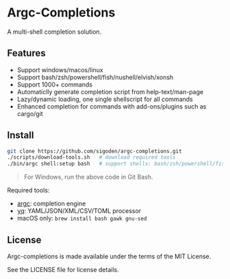 # Argc-Completions

A multi-shell completion solution.

## Features

- Support windows/macos/linux
- Support bash/zsh/powershell/fish/nushell/elvish/xonsh
- Support 1000+ commands
- Automaticlly generate completion script from help-text/man-page
- Lazy/dynamic loading, one single shellscript for all commands
- Enhanced completion for commands with add-ons/plugins such as cargo/git

## Install

```sh
git clone https://github.com/sigoden/argc-completions.git
./scripts/download-tools.sh   # download required tools
./bin/argc shell:setup bash   # support shells: bash/zsh/powershell/fish/nushell/elvish/xonsh
```

> For Windows, run the above code in Git Bash.

Required tools:
- [argc](https://github.com/sigoden/argc): completion engine
- [yq](https://github.com/mikefarah/yq): YAML/JSON/XML/CSV/TOML processor
- macOS only: `brew install bash gawk gnu-sed`

## License

Argc-completions is made available under the terms of the MIT License. 

See the LICENSE file for license details.